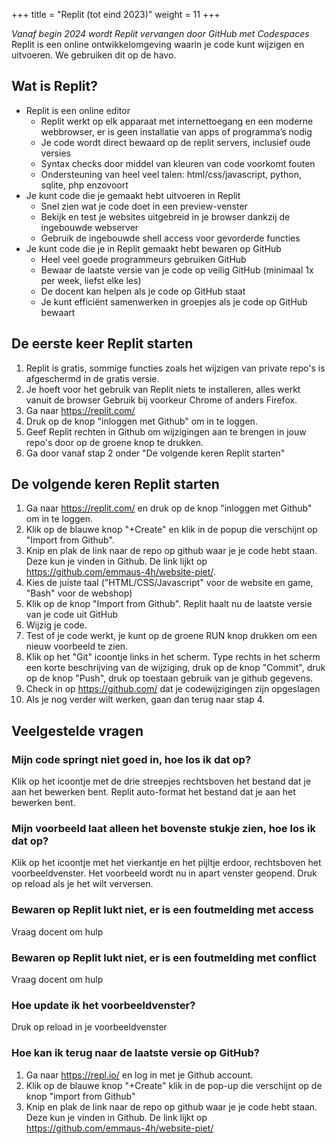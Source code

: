 +++
title = "Replit (tot eind 2023)"
weight = 11
+++

*Vanaf begin 2024 wordt Replit vervangen door GitHub met Codespaces*<br>
Replit is een online ontwikkelomgeving waarin je code kunt wijzigen en uitvoeren. We gebruiken dit op de havo.
<!--more-->

## Wat is Replit?
- Replit is een online editor
  - Replit werkt op elk apparaat met internettoegang en een moderne webbrowser, er is geen installatie van apps of programma’s nodig
  - Je code wordt direct bewaard op de replit servers, inclusief oude versies
  - Syntax checks door middel van kleuren van code voorkomt fouten
  - Ondersteuning van heel veel talen: html/css/javascript, python, sqlite, php enzovoort
- Je kunt code die je gemaakt hebt uitvoeren in Replit
  - Snel zien wat je code doet in een preview-venster
  - Bekijk en test je websites uitgebreid in je browser dankzij de ingebouwde webserver
  - Gebruik de ingebouwde shell access voor gevorderde functies
- Je kunt code die je in Replit gemaakt hebt bewaren op GitHub
  - Heel veel goede programmeurs gebruiken GitHub
  - Bewaar de laatste versie van je code op veilig GitHub  (minimaal 1x per week, liefst elke les) 
  - De docent kan helpen als je code op GitHub staat
  - Je kunt efficiënt samenwerken in groepjes als je code op GitHub bewaart


## De eerste keer Replit starten
1. Replit is gratis, sommige functies zoals het wijzigen van private repo's is afgeschermd in de gratis versie.
2. Je hoeft voor het gebruik van Replit niets te installeren, alles werkt vanuit de browser
Gebruik bij voorkeur Chrome of anders Firefox.
3. Ga naar https://replit.com/
4. Druk op de knop "inloggen met Github" om in te loggen.
5. Geef Replit rechten in Github om wijzigingen aan te brengen in jouw repo's door op de groene knop te drukken.
6. Ga door vanaf stap 2 onder "De volgende keren Replit starten"

## De volgende keren Replit starten
1. Ga naar https://replit.com/ en druk op de knop "inloggen met Github" om in te loggen.
2. Klik op de blauwe knop "+Create" en klik in de popup die verschijnt op "Import from Github".
3. Knip en plak de link naar de repo op github waar je je code hebt staan. Deze kun je vinden in Github. De link lijkt op https://github.com/emmaus-4h/website-piet/. 
4. Kies de juiste taal ("HTML/CSS/Javascript" voor de website en game, "Bash" voor de webshop)
5. Klik op de knop "Import from Github". Replit haalt nu de laatste versie van je code uit GitHub
6. Wijzig je code.
7. Test of je code werkt, je kunt op de groene RUN knop drukken om een nieuw voorbeeld te zien.
8. Klik op het "Git" icoontje links in het scherm. Type rechts in het scherm een korte beschrijving van de wijziging, druk op de knop "Commit", druk op de knop "Push", druk op toestaan gebruik van je github gegevens.
9. Check in op https://github.com/ dat je codewijzigingen zijn opgeslagen
10. Als je nog verder wilt werken, gaan dan terug naar stap 4.

## Veelgestelde vragen

### Mijn code springt niet goed in, hoe los ik dat op?
Klik op het icoontje met de drie streepjes rechtsboven het bestand dat je aan het bewerken bent. Replit auto-format het bestand dat je aan het bewerken bent. 

### Mijn voorbeeld laat alleen het bovenste stukje zien, hoe los ik dat op?
Klik op het icoontje met het vierkantje en het pijltje erdoor, rechtsboven het voorbeeldvenster. Het voorbeeld wordt nu in apart venster geopend. Druk op reload als je het wilt verversen.

### Bewaren op Replit lukt niet, er is een foutmelding met access
Vraag docent om hulp

### Bewaren op Replit lukt niet, er is een foutmelding met conflict
Vraag docent om hulp

### Hoe update ik het voorbeeldvenster?
Druk op reload in je voorbeeldvenster

### Hoe kan ik terug naar de laatste versie op GitHub?
1. Ga naar https://repl.io/ en log in met je Github account.
2. Klik op de blauwe knop "+Create" klik in de pop-up die verschijnt op de knop "import from Github"
3. Knip en plak de link naar de repo op github waar je je code hebt staan. Deze kun je vinden in Github. De link lijkt op https://github.com/emmaus-4h/website-piet/


